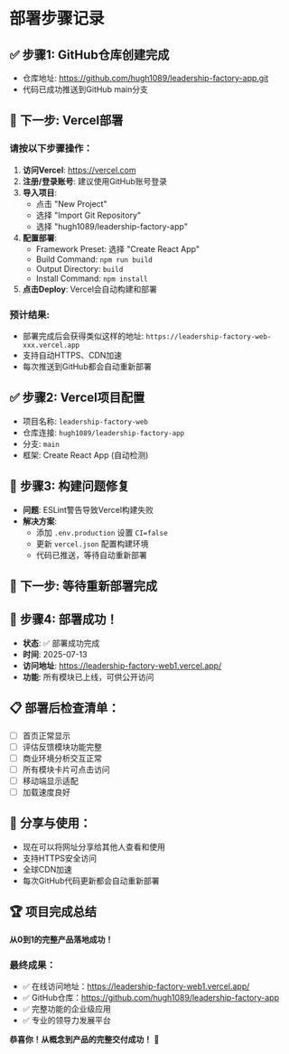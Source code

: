 # 部署步骤记录

## ✅ 步骤1: GitHub仓库创建完成
- 仓库地址: https://github.com/hugh1089/leadership-factory-app.git
- 代码已成功推送到GitHub main分支

## 🚀 下一步: Vercel部署

### 请按以下步骤操作：

1. **访问Vercel**: https://vercel.com
2. **注册/登录账号**: 建议使用GitHub账号登录
3. **导入项目**:
   - 点击 "New Project"
   - 选择 "Import Git Repository"
   - 选择 "hugh1089/leadership-factory-app"
4. **配置部署**:
   - Framework Preset: 选择 "Create React App"
   - Build Command: `npm run build`
   - Output Directory: `build`
   - Install Command: `npm install`
5. **点击Deploy**: Vercel会自动构建和部署

### 预计结果:
- 部署完成后会获得类似这样的地址: `https://leadership-factory-web-xxx.vercel.app`
- 支持自动HTTPS、CDN加速
- 每次推送到GitHub都会自动重新部署

## ✅ 步骤2: Vercel项目配置
- 项目名称: `leadership-factory-web`
- 仓库连接: `hugh1089/leadership-factory-app`
- 分支: `main`
- 框架: Create React App (自动检测)

## 🔧 步骤3: 构建问题修复
- **问题**: ESLint警告导致Vercel构建失败
- **解决方案**: 
  - 添加 `.env.production` 设置 `CI=false`
  - 更新 `vercel.json` 配置构建环境
  - 代码已推送，等待自动重新部署

## 🚀 下一步: 等待重新部署完成

## 🎉 步骤4: 部署成功！
- **状态**: ✅ 部署成功完成
- **时间**: 2025-07-13
- **访问地址**: https://leadership-factory-web1.vercel.app/
- **功能**: 所有模块已上线，可供公开访问

## 📋 部署后检查清单：
- [ ] 首页正常显示
- [ ] 评估反馈模块功能完整
- [ ] 商业环境分析交互正常
- [ ] 所有模块卡片可点击访问
- [ ] 移动端显示适配
- [ ] 加载速度良好

## 🔗 分享与使用：
- 现在可以将网址分享给其他人查看和使用
- 支持HTTPS安全访问
- 全球CDN加速
- 每次GitHub代码更新都会自动重新部署

## 🏆 项目完成总结
**从0到1的完整产品落地成功！**

### 最终成果：
- ✅ 在线访问地址：https://leadership-factory-web1.vercel.app/
- ✅ GitHub仓库：https://github.com/hugh1089/leadership-factory-app
- ✅ 完整功能的企业级应用
- ✅ 专业的领导力发展平台

**恭喜你！从概念到产品的完整交付成功！** 🎊
